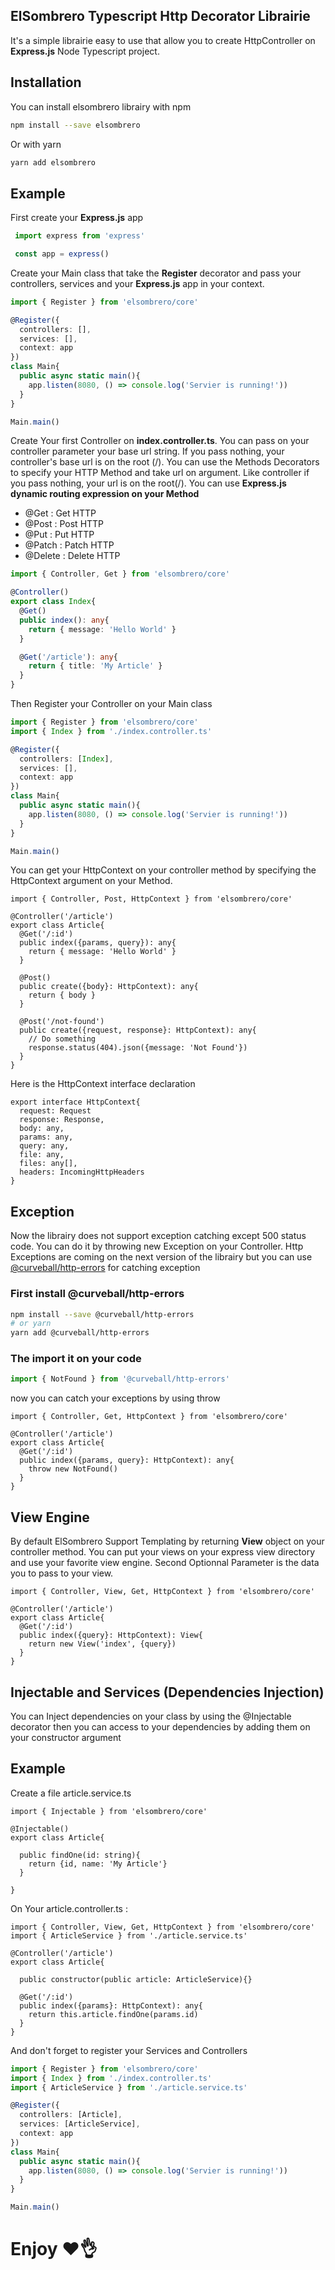 ## ElSombrero Typescript Http Decorator Librairie
It's a simple librairie easy to use that allow you to create HttpController on **Express.js** Node Typescript project.

## Installation

You can install elsombrero librairy with npm
``` bash
npm install --save elsombrero
```
Or with yarn
``` bash
yarn add elsombrero
```
## Example

First create your **Express.js** app

``` Typescript
 import express from 'express'

 const app = express()
```

Create your Main class that take the **Register** decorator and pass your controllers, services and your **Express.js** app in your context.


``` Typescript
import { Register } from 'elsombrero/core'

@Register({
  controllers: [],
  services: [],
  context: app
})
class Main{
  public async static main(){
    app.listen(8080, () => console.log('Servier is running!'))
  }
}

Main.main()
```

Create Your first Controller on **index.controller.ts**.
You can pass on your controller parameter your base url string.
If you pass nothing, your controller's base url is on the root (/).
You can use the Methods Decorators to specify your HTTP Method and take url on argument. Like controller if you pass nothing, your url is on the root(/).
You can use **Express.js dynamic routing expression on your Method**
- @Get : Get HTTP
- @Post : Post HTTP
- @Put : Put HTTP
- @Patch : Patch HTTP
- @Delete : Delete HTTP

``` Typescript
import { Controller, Get } from 'elsombrero/core'

@Controller()
export class Index{
  @Get()
  public index(): any{
    return { message: 'Hello World' }
  } 

  @Get('/article'): any{
    return { title: 'My Article' }
  }
}

```

Then Register your Controller on your Main class

``` Typescript
import { Register } from 'elsombrero/core'
import { Index } from './index.controller.ts'

@Register({
  controllers: [Index],
  services: [],
  context: app
})
class Main{
  public async static main(){
    app.listen(8080, () => console.log('Servier is running!'))
  }
}

Main.main()

```

You can get your HttpContext on your controller method by specifying the HttpContext argument on your Method.

``` Ts
import { Controller, Post, HttpContext } from 'elsombrero/core'

@Controller('/article')
export class Article{
  @Get('/:id')
  public index({params, query}): any{
    return { message: 'Hello World' }
  } 

  @Post()
  public create({body}: HttpContext): any{
    return { body }
  }

  @Post('/not-found')
  public create({request, response}: HttpContext): any{
    // Do something
    response.status(404).json({message: 'Not Found'})
  }
}
```

Here is the HttpContext interface declaration

``` Ts
export interface HttpContext{
  request: Request 
  response: Response,
  body: any, 
  params: any,
  query: any,
  file: any,
  files: any[],
  headers: IncomingHttpHeaders
}
```

## Exception
Now the librairy does not support exception catching except 500 status code.
You can do it by throwing new Exception on your Controller.
Http Exceptions are coming on the next version of the librairy but you can use
[@curveball/http-errors](https://www.npmjs.com/package/@curveball/http-errors) for catching exception

### First install @curveball/http-errors
``` bash
npm install --save @curveball/http-errors
# or yarn
yarn add @curveball/http-errors
```

### The import it on your code

``` ts
import { NotFound } from '@curveball/http-errors'
```
now you can catch your exceptions by using throw
``` Ts
import { Controller, Get, HttpContext } from 'elsombrero/core'

@Controller('/article')
export class Article{
  @Get('/:id')
  public index({params, query}: HttpContext): any{
    throw new NotFound()
  } 
}
```

## View Engine

By default ElSombrero Support Templating by returning **View** object on your controller method.
You can put your views on your express view directory and use your favorite view engine.
Second Optionnal Parameter is the data you to pass to your view.

``` Ts
import { Controller, View, Get, HttpContext } from 'elsombrero/core'

@Controller('/article')
export class Article{
  @Get('/:id')
  public index({query}: HttpContext): View{
    return new View('index', {query})
  } 
}
```

## Injectable and Services (Dependencies Injection)

You can Inject dependencies on your class by using the @Injectable decorator then you can access to your dependencies by
adding them on your constructor argument

## Example

Create a file article.service.ts

``` Ts
import { Injectable } from 'elsombrero/core'

@Injectable()
export class Article{

  public findOne(id: string){
    return {id, name: 'My Article'}
  }
  
}
```

On Your article.controller.ts : 

``` Ts
import { Controller, View, Get, HttpContext } from 'elsombrero/core'
import { ArticleService } from './article.service.ts'

@Controller('/article')
export class Article{

  public constructor(public article: ArticleService){}

  @Get('/:id')
  public index({params}: HttpContext): any{
    return this.article.findOne(params.id)
  } 
}
```

And don't forget to register your Services and Controllers

``` Typescript
import { Register } from 'elsombrero/core'
import { Index } from './index.controller.ts'
import { ArticleService } from './article.service.ts'

@Register({
  controllers: [Article],
  services: [ArticleService],
  context: app
})
class Main{
  public async static main(){
    app.listen(8080, () => console.log('Servier is running!'))
  }
}

Main.main()

```


# Enjoy ❤👌

